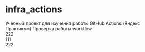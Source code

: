 # infra_actions
Учебный проект для изучения работы GitHub Actions (Яндекс Практикум)
Проверка работы workflow  
222  
111  
222
